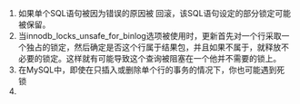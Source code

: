 1. 如果单个SQL语句被因为错误的原因被 回滚，该SQL语句设定的部分锁定可能被保留。
2. 当innodb_locks_unsafe_for_binlog选项被使用时，更新首先对一个行采取一个独占的锁定，然后确定是否这个行属于结果包，并且如果不属于，就释放不必要的锁定。这样就有可能导致这个查询被阻塞在一个他并不需要的锁上。
3. 在MySQL中，即使在只插入或删除单个行的事务的情况下，你也可能遇到死锁
4. 